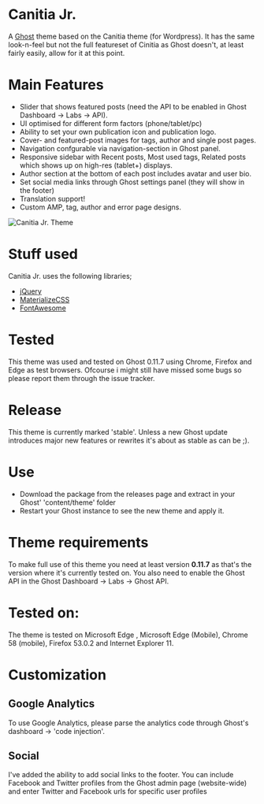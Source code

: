 # Canitia Jr.

A [Ghost](http://github.com/tryghost/ghost/) theme based on the Canitia theme (for Wordpress). It has the same look-n-feel but not the full featureset of Cinitia as Ghost doesn't, at least fairly easily, allow for it at this point.

# Main Features
- Slider that shows featured posts (need the API to be enabled in Ghost Dashboard -> Labs -> API).
- UI optimised for different form factors (phone/tablet/pc)
- Ability to set your own publication icon and publication logo.
- Cover- and featured-post images for tags, author and single post pages.
- Navigation confgurable via navigation-section in Ghost panel.
- Responsive sidebar with Recent posts, Most used tags, Related posts which shows up on high-res (tablet+) displays.
- Author section at the bottom of each post includes avatar and user bio.
- Set social media links through Ghost settings panel (they will show in the footer)
- Translation support!
- Custom AMP, tag, author and error page designs.

![Canitia Jr. Theme](https://github.com/boumannm/canitia-jr/blob/master/canitiajr.png)

# Stuff used
Canitia Jr. uses the following libraries;
- [jQuery](https://github.com/jquery/jquery)
- [MaterializeCSS](https://materializecss.com)
- [FontAwesome](http://www.fontawesome.com/)

# Tested
This theme was used and tested on Ghost 0.11.7 using Chrome, Firefox and Edge as test browsers. Ofcourse i might still have missed some bugs so please report them through the issue tracker. 

# Release
This theme is currently marked 'stable'. Unless a new Ghost update introduces major new features or rewrites it's about as stable as can be ;).

# Use
- Download the package from the releases page and extract in your Ghost' 'content/theme' folder
- Restart your Ghost instance to see the new theme and apply it.

# Theme requirements
To make full use of this theme you need at least version **0.11.7** as that's the version where it's currently tested on. You also need to enable the Ghost API in the Ghost Dashboard -> Labs -> Ghost API.

# Tested on:
The theme is tested on Microsoft Edge <Creators Update>, Microsoft Edge <Creators Update> (Mobile), Chrome 58 (mobile), Firefox 53.0.2 and Internet Explorer 11.

# Customization

## Google Analytics
To use Google Analytics, please parse the analytics code through Ghost's dashboard -> 'code injection'.

## Social
I've added the ability to add social links to the footer. You can include Facebook and Twitter profiles from the Ghost admin page (website-wide) and enter Twitter and Facebook urls for specific user profiles
